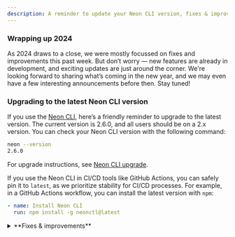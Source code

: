 ```yaml
---
description: A reminder to update your Neon CLI version, fixes & improvements
---
```


### Wrapping up 2024

As 2024 draws to a close, we were mostly focussed on fixes and improvements this past week. But don’t worry — new features are already in development, and exciting updates are just around the corner. We're looking forward to sharing what’s coming in the new year, and we may even have a few interesting announcements before then. Stay tuned!

### Upgrading to the latest Neon CLI version

If you use the [Neon CLI](https://neon.tech/docs/reference/neon-cli), here’s a friendly reminder to upgrade to the latest version. The current version is 2.6.0, and all users should be on a 2.x version. You can check your Neon CLI version with the following command:

```bash
neon --version
2.6.0
```

For upgrade instructions, see [Neon CLI upgrade](https://neon.tech/docs/reference/cli-install#upgrade).

If you use the Neon CLI in CI/CD tools like GitHub Actions, you can safely pin it to `latest`, as we prioritize stability for CI/CD processes. For example, in a GitHub Actions workflow, you can install the latest version with `npm`:

```yaml
- name: Install Neon CLI
  run: npm install -g neonctl@latest
```

<details>

<summary>**Fixes & improvements**</summary>

- **Drizzle Studio update**

  The Drizzle Studio integration that powers the **Tables** page in the Neon Console has been updated. For the latest improvements and fixes, see the [Neon Drizzle Studio Integration Changelog](https://github.com/neondatabase/neon-drizzle-studio-changelog/blob/main/CHANGELOG.md).

- **Console updates**

- We added a link to the Neon API Reference to the information resources menu in the console.
- The Support ticket modal in the Neon Console now supports file attachments. Attachments cannot exceed 5 MB in size.
- Sorting is now available for additional columns in the branches table on the Branches page.
- The organization account project page now includes an **Integrations** column in the projects table for viewing viewing or adding integrations.
- Coordinated Universal Time (UTC) date formats are now used for billing period dates in the Neon Console

- **Neon Authorize**

  It just keeps getting better. Drizzle ORM introduced a new with `db.$withAuth` method, offering a more convenient way to include user JWTs in queries to Neon. You can then use Neon Authorize to map it to Postgres RLS.

  ```javascript
  return db
    .$withAuth(authToken)
    .select()
    .from(schema.todos)
    .where(eq(schema.todos.userId, sql`auth.user_id()`))
    .orderBy(asc(schema.todos.insertedAt));
  ```

  Find more examples in our [Neon Authorize tutorial](https://neon.tech/docs/guides/neon-authorize-tutorial).

- **Vercel Native Integration**

  - Users of the native Neon integration in Vercel can now view an **Archive storage** metric on the **Usage** page under the **Storage** tab in the Vercel Dashboard. For more about archive storage in Neon, see [Branch archiving](/docs/guides/branch-archiving).
  - Neon's [IP Allow](/docs/introduction/ip-allow) feature is now available for Vercel-managed organizations. IP Allow is supported on Neon Scale and Business plans.

- **Azure Integration**

  We enabled support for project transfer from Neon personal accounts to Azure-created Neon organizations. Project transfer is only supported if the Neon project was created in an Azure region. For more, see [Transfer Neon projects to an Azure-created Neon organization](/docs/introduction/billing-azure-marketplace#transfer-existing-neon-projects-to-an-azure-created-neon-organization).

- **Neon API**

  Added `204` response definitions for `DELETE` endpoints for scenarios where a branch, database, role, or endpoint does not exist or has already been deleted. A 204 response code indicates a successful operation that does not return content.

- **Fixes**

  - Fixed an issue in the console that prevented an error toast from being returned when either the you are offline or the server os otherwise unreachable. A `Network error` is now returned in such cases.
  - Corrected a usability issue that put the **Project Creation** modal in a error state by default, requiring users to adjust autoscaling settings before creating a project.
  - Resolved an issue where users encountered a confusing error message when attempting to link a Microsoft account that was already logged in with the same email.
  - Fixed a drag-to-zoom failure on **Monitoring** page graphs that occurred when dragging from left to right and releasing the cursor outside of the graph area.
  - Fixed an issue where a read-write compute could not be added to a branch without an associated compute if another branch in the project had a read-write endpoint.
  - Addressed a `Something went wrong` error in the console related to loading of an organization account.
  - Fixed an issue that prevented **Ctrl+C** query cancellation requests via [passwordless authentication](/docs/connect/passwordless-connect) connections.

</details>
